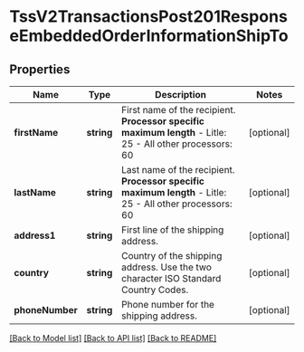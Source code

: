 # TssV2TransactionsPost201ResponseEmbeddedOrderInformationShipTo

## Properties
Name | Type | Description | Notes
------------ | ------------- | ------------- | -------------
**firstName** | **string** | First name of the recipient.  **Processor specific maximum length**  - Litle: 25 - All other processors: 60 | [optional] 
**lastName** | **string** | Last name of the recipient.  **Processor specific maximum length**  - Litle: 25 - All other processors: 60 | [optional] 
**address1** | **string** | First line of the shipping address. | [optional] 
**country** | **string** | Country of the shipping address. Use the two character ISO Standard Country Codes. | [optional] 
**phoneNumber** | **string** | Phone number for the shipping address. | [optional] 

[[Back to Model list]](../README.md#documentation-for-models) [[Back to API list]](../README.md#documentation-for-api-endpoints) [[Back to README]](../README.md)


